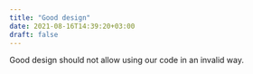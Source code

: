 ```yaml
---
title: "Good design"
date: 2021-08-16T14:39:20+03:00
draft: false
---
```


Good design should not allow using our code in an invalid way.
